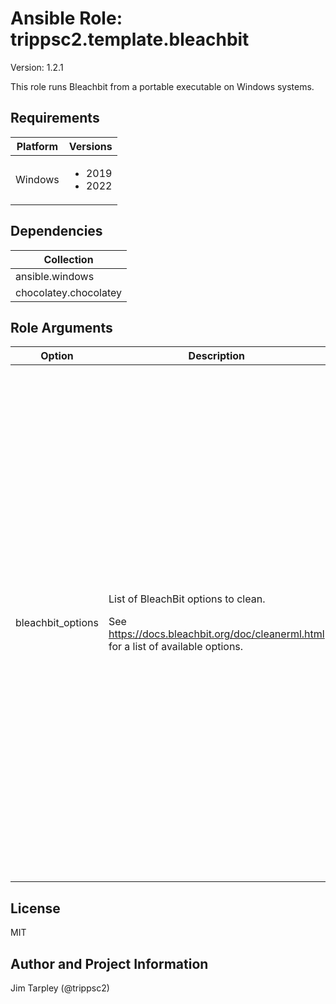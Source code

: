<!-- BEGIN_ANSIBLE_DOCS -->

# Ansible Role: trippsc2.template.bleachbit
Version: 1.2.1

This role runs Bleachbit from a portable executable on Windows systems.

## Requirements

| Platform | Versions |
| -------- | -------- |
| Windows | <ul><li>2019</li><li>2022</li></ul> |

## Dependencies

| Collection |
| ---------- |
| ansible.windows |
| chocolatey.chocolatey |

## Role Arguments
|Option|Description|Type|Required|Choices|Default|
|---|---|---|---|---|---|
| bleachbit_options | <p>List of BleachBit options to clean.</p><p>See https://docs.bleachbit.org/doc/cleanerml.html for a list of available options.</p> | list of 'str' | no |  | ['deepscan.backup', 'deepscan.ds_store', 'deepscan.thumbs_db', 'deepscan.tmp', 'deepscan.vim_swap_root', 'deepscan.vim_swap_user', 'internet_explorer.cache', 'internet_explorer.cookies', 'internet_explorer.downloads', 'internet_explorer.forms', 'internet_explorer.history', 'internet_explorer.logs', 'microsoft_edge.cache', 'microsoft_edge.cookies', 'microsoft_edge.dom', 'microsoft_edge.form_history', 'microsoft_edge.history', 'microsoft_edge.passwords', 'microsoft_edge.search_engines', 'microsoft_edge.session', 'microsoft_edge.site_preferences', 'microsoft_edge.vacuum', 'paint.mru', 'system.clipboard', 'system.logs', 'system.memory_dump', 'system.muicache', 'system.prefetch', 'system.recycle_bin', 'system.tmp', 'system.updates', 'windows_defender.backup', 'windows_defender.history', 'windows_defender.logs', 'windows_defender.quarantine', 'windows_defender.temp', 'windows_explorer.mru', 'windows_explorer.recent_documents', 'windows_explorer.run', 'windows_explorer.search_history', 'windows_explorer.shellbags', 'windows_explorer.thumbnails', 'windows_media_player.cache', 'windows_media_player.mru', 'wordpad.mru'] |


## License
MIT

## Author and Project Information
Jim Tarpley (@trippsc2)
<!-- END_ANSIBLE_DOCS -->

